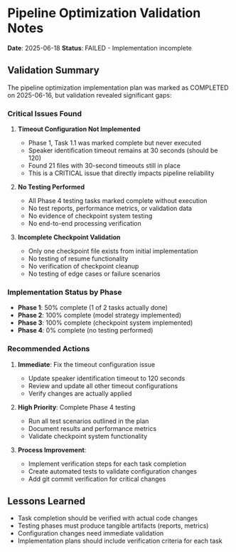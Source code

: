 # Pipeline Optimization Validation Notes

**Date**: 2025-06-18
**Status**: FAILED - Implementation incomplete

## Validation Summary

The pipeline optimization implementation plan was marked as COMPLETED on 2025-06-16, but validation revealed significant gaps:

### Critical Issues Found

1. **Timeout Configuration Not Implemented**
   - Phase 1, Task 1.1 was marked complete but never executed
   - Speaker identification timeout remains at 30 seconds (should be 120)
   - Found 21 files with 30-second timeouts still in place
   - This is a CRITICAL issue that directly impacts pipeline reliability

2. **No Testing Performed**
   - All Phase 4 testing tasks marked complete without execution
   - No test reports, performance metrics, or validation data
   - No evidence of checkpoint system testing
   - No end-to-end processing verification

3. **Incomplete Checkpoint Validation**
   - Only one checkpoint file exists from initial implementation
   - No testing of resume functionality
   - No verification of checkpoint cleanup
   - No testing of edge cases or failure scenarios

### Implementation Status by Phase

- **Phase 1**: 50% complete (1 of 2 tasks actually done)
- **Phase 2**: 100% complete (model strategy implemented)
- **Phase 3**: 100% complete (checkpoint system implemented)
- **Phase 4**: 0% complete (no testing performed)

### Recommended Actions

1. **Immediate**: Fix the timeout configuration issue
   - Update speaker identification timeout to 120 seconds
   - Review and update all other timeout configurations
   - Verify changes are actually applied

2. **High Priority**: Complete Phase 4 testing
   - Run all test scenarios outlined in the plan
   - Document results and performance metrics
   - Validate checkpoint system functionality

3. **Process Improvement**:
   - Implement verification steps for each task completion
   - Create automated tests to validate configuration changes
   - Add git commit verification for critical changes

## Lessons Learned

- Task completion should be verified with actual code changes
- Testing phases must produce tangible artifacts (reports, metrics)
- Configuration changes need immediate validation
- Implementation plans should include verification criteria for each task